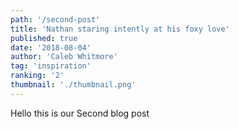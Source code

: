 ```yaml
---
path: '/second-post'
title: 'Nathan staring intently at his foxy love'
published: true
date: '2018-08-04'
author: 'Caleb Whitmore'
tag: 'inspiration'
ranking: '2'
thumbnail: './thumbnail.png'
---
```


Hello this is our Second blog post
